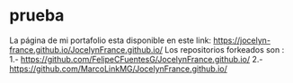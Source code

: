 # prueba

La página de mi portafolio esta disponible en este link:   https://jocelyn-france.github.io/JocelynFrance.github.io/
Los repositorios forkeados son :
1.- https://github.com/FelipeCFuentesG/JocelynFrance.github.io/
2.- https://github.com/MarcoLinkMG/JocelynFrance.github.io/